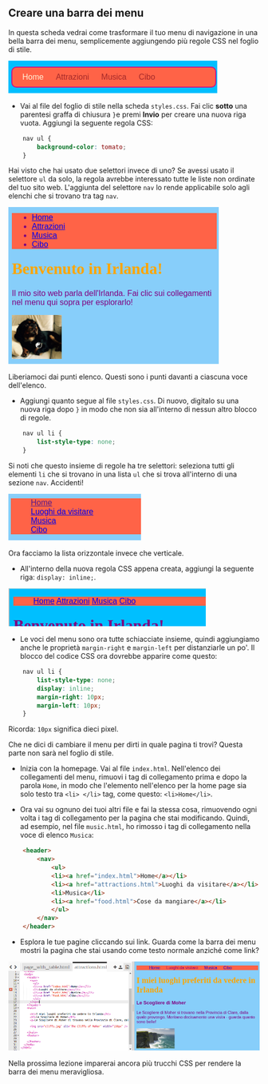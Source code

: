 ## Creare una barra dei menu

In questa scheda vedrai come trasformare il tuo menu di navigazione in una bella barra dei menu, semplicemente aggiungendo più regole CSS nel foglio di stile.

![Esempio di una barra dei menu](images/egCoolMenuBar.png)

- Vai al file del foglio di stile nella scheda `styles.css`. Fai clic **sotto** una parentesi graffa di chiusura `}`e premi **Invio** per creare una nuova riga vuota. Aggiungi la seguente regola CSS:

```css
    nav ul {
        background-color: tomato;
    }
```

Hai visto che hai usato due selettori invece di uno? Se avessi usato il selettore `ul` da solo, la regola avrebbe interessato tutte le liste non ordinate del tuo sito web. L'aggiunta del selettore `nav` lo rende applicabile solo agli elenchi che si trovano tra tag `nav`.

![Elenco con sfondo rosso](images/egMenuBarFirstStyle.png)

Liberiamoci dai punti elenco. Questi sono i punti davanti a ciascuna voce dell'elenco.

- Aggiungi quanto segue al file `styles.css`. Di nuovo, digitalo su una nuova riga dopo `}` in modo che non sia all'interno di nessun altro blocco di regole.

```css
    nav ul li {
        list-style-type: none;
    }
```

Si noti che questo insieme di regole ha tre selettori: seleziona tutti gli elementi `li` che si trovano in una lista `ul` che si trova all'interno di una sezione `nav`. Accidenti!

![Elenco con punti elenco rimossi](images/egMenuBarNoBullets.png)

Ora facciamo la lista orizzontale invece che verticale.

- All'interno della nuova regola CSS appena creata, aggiungi la seguente riga: `display: inline;`.

![](images/egMenuBarInline.png)

- Le voci del menu sono ora tutte schiacciate insieme, quindi aggiungiamo anche le proprietà `margin-right` e `margin-left` per distanziarle un po'. Il blocco del codice CSS ora dovrebbe apparire come questo:

```css
    nav ul li {
        list-style-type: none;
        display: inline;
        margin-right: 10px;
        margin-left: 10px;
    }
```

Ricorda: `10px` significa dieci pixel.

Che ne dici di cambiare il menu per dirti in quale pagina ti trovi? Questa parte non sarà nel foglio di stile.

- Inizia con la homepage. Vai al file `index.html`. Nell'elenco dei collegamenti del menu, rimuovi i tag di collegamento prima e dopo la parola `Home`, in modo che l'elemento nell'elenco per la home page sia solo testo tra `<li> </li>` tag, come questo: `<li>Home</li>`.

- Ora vai su ognuno dei tuoi altri file e fai la stessa cosa, rimuovendo ogni volta i tag di collegamento per la pagina che stai modificando. Quindi, ad esempio, nel file `music.html`, ho rimosso i tag di collegamento nella voce di elenco `Musica`:

```html
    <header>
        <nav>
            <ul>
            <li><a href="index.html">Home</a></li>
            <li><a href="attractions.html">Luoghi da visitare</a></li>
            <li>Musica</li>
            <li><a href="food.html">Cose da mangiare</a></li>
            </ul>
        </nav>
    </header>
```

- Esplora le tue pagine cliccando sui link. Guarda come la barra dei menu mostri la pagina che stai usando come testo normale anziché come link? 

![Esempio di barra dei menu che evidenzia la pagina corrente](images/egMenuBarOnPage.png)

Nella prossima lezione imparerai ancora più trucchi CSS per rendere la barra dei menu meravigliosa.